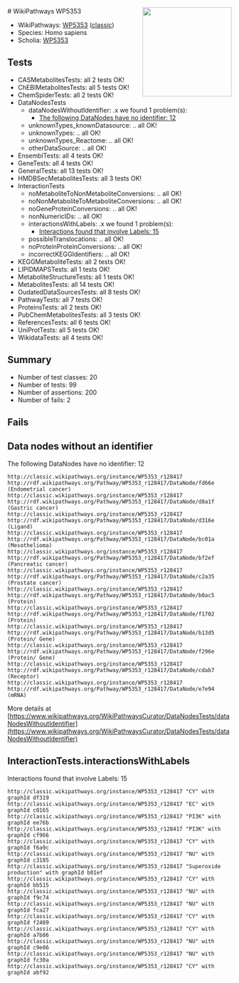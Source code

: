<img style="float: right; width: 200px" src="https://upload.wikimedia.org/wikipedia/commons/thumb/8/83/Wplogo_with_text_500.png/640px-Wplogo_with_text_500.png" />
# WikiPathways WP5353

* WikiPathways: [WP5353](https://wikipathways.org/pathways/WP5353) ([classic](https://classic.wikipathways.org/instance/WP5353))
* Species: Homo sapiens
* Scholia: [WP5353](https://scholia.toolforge.org/wikipathways/WP5353)
## Tests
* CASMetabolitesTests: all 2 tests OK!
* ChEBIMetabolitesTests: all 5 tests OK!
* ChemSpiderTests: all 2 tests OK!
* DataNodesTests
    * dataNodesWithoutIdentifier: .x we found 1 problem(s):
        * [The following DataNodes have no identifier: 12](#8792c492)
    * unknownTypes_knownDatasource: .. all OK!
    * unknownTypes: .. all OK!
    * unknownTypes_Reactome: .. all OK!
    * otherDataSource: .. all OK!
* EnsemblTests: all 4 tests OK!
* GeneTests: all 4 tests OK!
* GeneralTests: all 13 tests OK!
* HMDBSecMetabolitesTests: all 3 tests OK!
* InteractionTests
    * noMetaboliteToNonMetaboliteConversions: .. all OK!
    * noNonMetaboliteToMetaboliteConversions: .. all OK!
    * noGeneProteinConversions: .. all OK!
    * nonNumericIDs: .. all OK!
    * interactionsWithLabels: .x we found 1 problem(s):
        * [Interactions found that involve Labels: 15](#fe97a8bd)
    * possibleTranslocations: .. all OK!
    * noProteinProteinConversions: .. all OK!
    * incorrectKEGGIdentifiers: .. all OK!
* KEGGMetaboliteTests: all 2 tests OK!
* LIPIDMAPSTests: all 1 tests OK!
* MetaboliteStructureTests: all 1 tests OK!
* MetabolitesTests: all 14 tests OK!
* OudatedDataSourcesTests: all 8 tests OK!
* PathwayTests: all 7 tests OK!
* ProteinsTests: all 2 tests OK!
* PubChemMetabolitesTests: all 3 tests OK!
* ReferencesTests: all 6 tests OK!
* UniProtTests: all 5 tests OK!
* WikidataTests: all 4 tests OK!


## Summary

* Number of test classes: 20
* Number of tests: 99
* Number of assertions: 200
* Number of fails: 2

## Fails

<a name="8792c492" />

## Data nodes without an identifier

The following DataNodes have no identifier: 12
```
http://classic.wikipathways.org/instance/WP5353_r128417 http://rdf.wikipathways.org/Pathway/WP5353_r128417/DataNode/fd66e (Endometrial cancer)
http://classic.wikipathways.org/instance/WP5353_r128417 http://rdf.wikipathways.org/Pathway/WP5353_r128417/DataNode/d8a1f (Gastric cancer)
http://classic.wikipathways.org/instance/WP5353_r128417 http://rdf.wikipathways.org/Pathway/WP5353_r128417/DataNode/d316e (Ligand)
http://classic.wikipathways.org/instance/WP5353_r128417 http://rdf.wikipathways.org/Pathway/WP5353_r128417/DataNode/bc01a (Mesothelioma)
http://classic.wikipathways.org/instance/WP5353_r128417 http://rdf.wikipathways.org/Pathway/WP5353_r128417/DataNode/bf2ef (Pancreatic cancer)
http://classic.wikipathways.org/instance/WP5353_r128417 http://rdf.wikipathways.org/Pathway/WP5353_r128417/DataNode/c2a35 (Prostate cancer)
http://classic.wikipathways.org/instance/WP5353_r128417 http://rdf.wikipathways.org/Pathway/WP5353_r128417/DataNode/b0ac5 (Protein)
http://classic.wikipathways.org/instance/WP5353_r128417 http://rdf.wikipathways.org/Pathway/WP5353_r128417/DataNode/f1702 (Protein)
http://classic.wikipathways.org/instance/WP5353_r128417 http://rdf.wikipathways.org/Pathway/WP5353_r128417/DataNode/b13d5 (Protein/ Gene)
http://classic.wikipathways.org/instance/WP5353_r128417 http://rdf.wikipathways.org/Pathway/WP5353_r128417/DataNode/f296e (Protein/ Gene)
http://classic.wikipathways.org/instance/WP5353_r128417 http://rdf.wikipathways.org/Pathway/WP5353_r128417/DataNode/cdab7 (Receptor)
http://classic.wikipathways.org/instance/WP5353_r128417 http://rdf.wikipathways.org/Pathway/WP5353_r128417/DataNode/e7e94 (mRNA)
```

More details at [https://www.wikipathways.org/WikiPathwaysCurator/DataNodesTests/dataNodesWithoutIdentifier](https://www.wikipathways.org/WikiPathwaysCurator/DataNodesTests/dataNodesWithoutIdentifier)

<a name="fe97a8bd" />

## InteractionTests.interactionsWithLabels

Interactions found that involve Labels: 15
```
http://classic.wikipathways.org/instance/WP5353_r128417 "CY" with graphId df319
http://classic.wikipathways.org/instance/WP5353_r128417 "EC" with graphId c0165
http://classic.wikipathways.org/instance/WP5353_r128417 "PI3K" with graphId ee76b
http://classic.wikipathways.org/instance/WP5353_r128417 "PI3K" with graphId cf966
http://classic.wikipathways.org/instance/WP5353_r128417 "CY" with graphId f6a9c
http://classic.wikipathways.org/instance/WP5353_r128417 "NU" with graphId c3185
http://classic.wikipathways.org/instance/WP5353_r128417 "Superoxide
production" with graphId b01ef
http://classic.wikipathways.org/instance/WP5353_r128417 "CY" with graphId bb515
http://classic.wikipathways.org/instance/WP5353_r128417 "NU" with graphId f9c74
http://classic.wikipathways.org/instance/WP5353_r128417 "NU" with graphId fca27
http://classic.wikipathways.org/instance/WP5353_r128417 "CY" with graphId f2489
http://classic.wikipathways.org/instance/WP5353_r128417 "CY" with graphId a7b86
http://classic.wikipathways.org/instance/WP5353_r128417 "NU" with graphId c9e86
http://classic.wikipathways.org/instance/WP5353_r128417 "NU" with graphId fc30a
http://classic.wikipathways.org/instance/WP5353_r128417 "CY" with graphId abf92
```


